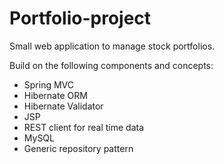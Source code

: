 # Portfolio-project
Small web application to manage stock portfolios.

Build on the following components and concepts:
- Spring MVC
- Hibernate ORM
- Hibernate Validator
- JSP
- REST client for real time data
- MySQL
- Generic repository pattern


